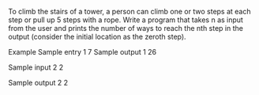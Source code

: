 To climb the stairs of a tower, a person can climb one or two steps at each step or pull up 5 steps with a rope. Write a program that takes n as input from the user and prints the number of ways to reach the nth step in the output (consider the initial location as the zeroth step).


Example
Sample entry 1
7
Sample output 1
26

Sample input 2
2

Sample output 2
2